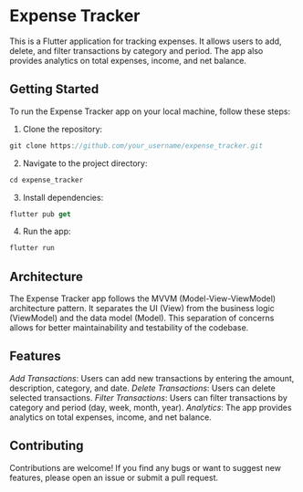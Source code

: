 # Expense Tracker

This is a Flutter application for tracking expenses. It allows users to add, delete, and filter transactions by category and period. The app also provides analytics on total expenses, income, and net balance.

## Getting Started

To run the Expense Tracker app on your local machine, follow these steps:

1. Clone the repository:

```dart
git clone https://github.com/your_username/expense_tracker.git
```

2. Navigate to the project directory:

```dart
cd expense_tracker
```

3. Install dependencies: 

```dart
flutter pub get
```

4. Run the app:

```dart
flutter run
```

## Architecture

The Expense Tracker app follows the MVVM (Model-View-ViewModel) architecture pattern. It separates the UI (View) from the business logic (ViewModel) and the data model (Model). This separation of concerns allows for better maintainability and testability of the codebase.

## Features

*Add Transactions*: Users can add new transactions by entering the amount, description, category, and date.
*Delete Transactions*: Users can delete selected transactions.
*Filter Transactions*: Users can filter transactions by category and period (day, week, month, year).
*Analytics*: The app provides analytics on total expenses, income, and net balance.

## Contributing

Contributions are welcome! If you find any bugs or want to suggest new features, please open an issue or submit a pull request.

